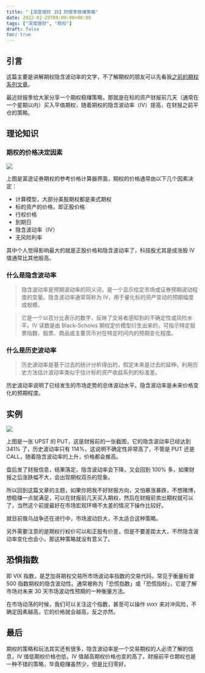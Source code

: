 ```yaml
---
title: "【深度理财 35】财报季稳赚策略"
date: 2022-02-28T09:09:00+08:00
tags: ["深度理财", "期权"]
draft: false
toc: true
---
```


## 引言

这篇主要是讲解期权隐含波动率的文字，不了解期权的朋友可以先看我[之前的期权系列文章](https://blog.forecho.com/tags/%E6%9C%9F%E6%9D%83.html)。

最近财报季给大家分享一个期权稳赚策略，那就是在标的资产财报前几天（通常在一个星期以内）买入平值期权，随着期权的隐含波动率（IV）提高，在财报之前平仓的策略。

## 理论知识

### 期权的价格决定因素

<!--more-->

![](https://blog-1251237404.cos.ap-guangzhou.myqcloud.com/202202281Kaj9g.png!m)

上图是富途证券期权的参考价格计算器界面，期权的价格通常由以下几个因素决定：

- 计算模型，大部分美股期权都是美式期权
- 标的资产的价格，即正股价格
- 行权价格
- 到期日
- 隐含波动率（IV）
- 无风险利率

其中个人觉得影响最大的就是正股价格和隐含波动率了，科技股尤其是成涨股 IV 值通常比其他股高。

### 什么是隐含波动率

> 隐含波动率是预期波动率的同义词，是一个显示给定市场或证券预期波动程度的变量。隐含波动率通常简称为 IV，用于量化标的资产变动的预期幅度或规模。

> 它是一个以百分比表示的数字，反映了交易者感知到的不确定性或风险水平。IV 读数是由 Black-Scholes 期权定价模型衍生出来的，可指示特定股票指数、股票、商品或主要货币对在特定时间内的预期变化程度。

### 什么是历史波动率

> 历史波动率是基于过去的统计分析得出的，假定未来是过去的延伸，利用历史方法估计波动率类似于估计标的资产收益系列的标准差。

历史波动率说明了已经发生的市场走势的总体波动水平。隐含波动率是未来价格变化的预期程度。

## 实例

![](https://blog-1251237404.cos.ap-guangzhou.myqcloud.com/20220228ByAvE9.png!m)

上图是一张 UPST 的 PUT，这是财报前的一张截图，它的隐含波动率已经达到 341% 了，历史波动率只有 114%，这说明不确定性非常高了，不管是 PUT 还是 CALL，随着隐含波动率的上升，价格都会推高。

盘后发了财报信息，结果落定，隐含波动率会下降，又会回到 100% 多，如果财报之后涨跌幅不大，会出现期权双杀的现象。

所以回到这篇文章的主题，如果你把我不好财报方向，又怕暴涨暴跌，不想赌博，想稳赚一点就满足，可以在财报前几天买入期权，然后在财报前卖出期权就可以了，当然这个前提最好在市场宏观环境不太差的情况下操作比较好。

就目前俄乌战争还在进行中，市场波动巨大，不太适合这种策略。

另外需要注意的是期权行权价可以和正股有价差，但是不要差距太大，不然隐含波动率变化也会小，那这种策略就没有意义了。

## 恐惧指数

即 VIX 指数，是芝加哥期权交易所市场波动率指数的交易代码，常见于衡量标普 500 指数期权的隐含波动性。通常被称为「恐慌指数」或「恐慌指标」，它是了解市场对未来 30 天市场波动性预期的一种衡量方法。

在市场动荡的时候，我们可以关注这个指数，甚至可以操作 `UVXY` 来对冲风险，不确定因素越高，它的价格就会越高，反之亦然。

## 最后

期权的策略和玩法其实还有很多，隐含波动率是一个交易期权的人必须了解的信息，IV 值低期权价格也低，IV 值越高期权价格也变的高了。财报前平仓期权也是一种不错的策略，毕竟稳赚虽然少，但是比归零好。